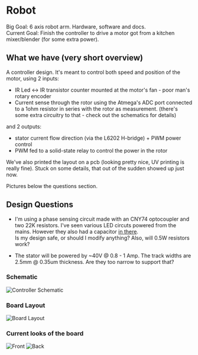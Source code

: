 # Robot

Big Goal: 6 axis robot arm. Hardware, software and docs.   
Current Goal: Finish the controller to drive a motor got from a kitchen mixer/blender (for some extra power). 

## What we have (very short overview)

A controller design. It's meant to control both speed and position of the motor, using 2 inputs:

   - IR Led <-> IR transistor counter mounted at the motor's fan - poor man's rotary encoder
   - Current sense through the rotor using the Atmega's ADC port connected to a 1ohm resistor in series with the rotor as measurement. (there's some extra circuitry to that - check out the schematics for details)

   and 2 outputs:

   - stator current flow direction (via the L6202 H-bridge) + PWM power control
   - PWM fed to a solid-state relay to control the power in the rotor


We've also printed the layout on a pcb (looking pretty nice, UV printing is really fine). Stuck on some details, that out of the sudden showed up just now.

Pictures below the questions section.


## Design Questions

* I'm using a phase sensing circuit made with an CNY74 optocoupler and two 22K resistors. I've seen various LED circuts powered from the mains. However they also had a capacitor [in there](http://www.extremecircuits.net/2010/07/mains-powered-white-led-lamp.html).  
Is my design safe, or should I modify anything? Also, will 0.5W resistors work?  

* The stator will be powered by ~40V @ 0.8 - 1 Amp. The track widths are 2.5mm @ 0.35um thickness. Are they too narrow to support that?



### Schematic
![Controller Schematic](http://griminal.net/robot/robot-power.jpg)

### Board Layout
![Board Layout](http://griminal.net/robot/robot-power-brd.jpg)

### Current looks of the board
![Front](http://griminal.net/robot/robot-board-front.jpg)
![Back](http://griminal.net/robot/robot-board-back.jpg)


